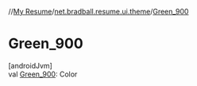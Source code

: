 //[My Resume](../../index.md)/[net.bradball.resume.ui.theme](index.md)/[Green_900](-green_900.md)

# Green_900

[androidJvm]\
val [Green_900](-green_900.md): Color
